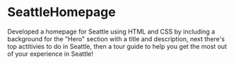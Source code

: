 # SeattleHomepage

Developed a homepage for Seattle using HTML and CSS by including a background for the "Hero" section with a title and description, next there's top actitivies to do in Seattle, then a tour guide to help you get the most out of your experience in Seattle!

